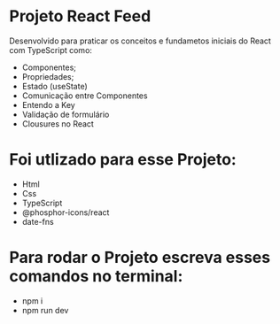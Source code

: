 # Projeto React Feed
Desenvolvido para praticar os conceitos e fundametos iniciais do React com TypeScript como:
- Componentes;
- Propriedades;
- Estado (useState)
- Comunicação entre Componentes
- Entendo a Key
- Validação de formulário
- Clousures no React

# Foi utlizado para esse Projeto:
- Html
- Css
- TypeScript
- @phosphor-icons/react
- date-fns

# Para rodar o Projeto escreva esses comandos no terminal:
- npm i
- npm run dev
